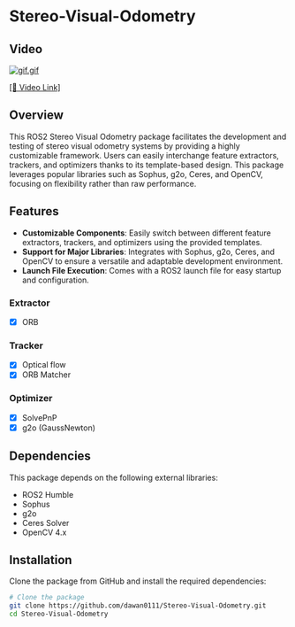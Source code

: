 # Stereo-Visual-Odometry

## Video
[![gif.gif](https://i.postimg.cc/4xfvCXk3/SVO-online-video-cutter-com-1.gif)](https://postimg.cc/0rqk7Czv)

[[🔗 Video Link]](https://youtu.be/MRt1zt7aMEY)

## Overview
This ROS2 Stereo Visual Odometry package facilitates the development and testing of stereo visual odometry systems by providing a highly customizable framework. Users can easily interchange feature extractors, trackers, and optimizers thanks to its template-based design. This package leverages popular libraries such as Sophus, g2o, Ceres, and OpenCV, focusing on flexibility rather than raw performance.

## Features
- **Customizable Components**: Easily switch between different feature extractors, trackers, and optimizers using the provided templates.
- **Support for Major Libraries**: Integrates with Sophus, g2o, Ceres, and OpenCV to ensure a versatile and adaptable development environment.
- **Launch File Execution**: Comes with a ROS2 launch file for easy startup and configuration.

### Extractor
- [x] ORB

### Tracker
- [x] Optical flow
- [x] ORB Matcher

### Optimizer
- [x] SolvePnP
- [x] g2o (GaussNewton)

## Dependencies
This package depends on the following external libraries:
- ROS2 Humble
- Sophus
- g2o
- Ceres Solver
- OpenCV 4.x

## Installation
Clone the package from GitHub and install the required dependencies:
```bash
# Clone the package
git clone https://github.com/dawan0111/Stereo-Visual-Odometry.git
cd Stereo-Visual-Odometry
```
